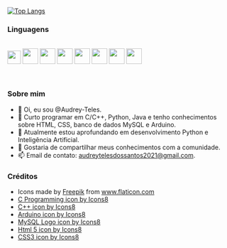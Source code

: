[![Top Langs](https://github-readme-stats.vercel.app/api/top-langs/?username=Audrey-Teles&hide=java,html,css&theme=dark)](https://github.com/anuraghazra/github-readme-stats)

<h3>Linguagens</h3>
<br><div>
   <img src="https://user-images.githubusercontent.com/68817384/145720834-9a644d88-592a-4919-b92d-50f69aee5519.png" width="30"/>
   <img src="https://user-images.githubusercontent.com/68817384/145720981-e5ba0433-3f3d-4a97-a6fb-5a7f2f3f9146.png" width="35"/>
   <img src="https://img.icons8.com/color/48/000000/c-programming.png" width="35"/>
   <img src="https://img.icons8.com/color/48/000000/c-plus-plus-logo.png" width="35"/>
   <img src="https://img.icons8.com/color/48/000000/arduino.png" width="35"/>
   <img src="https://img.icons8.com/color/48/000000/mysql-logo.png" width = "35"/>
   <img src="https://img.icons8.com/color/48/000000/html-5--v1.png" width="35"/>
   <img src="https://img.icons8.com/color/48/000000/css3.png" width="35"/>
</div>

<br><h3>Sobre mim</h3>
- 👋 Oi, eu sou @Audrey-Teles.
- 👀 Curto programar em C/C++, Python, Java e tenho conhecimentos sobre HTML, CSS, banco de dados MySQL e Arduino.
- 🌱 Atualmente estou aprofundando em desenvolvimento Python e Inteligência Artificial.
- 💞️ Gostaria de compartilhar meus conhecimentos com a comunidade.
- 📫 Email de contato: audreytelesdossantos2021@gmail.com.


<div><h3>Créditos</h3>
  <ul>
  <li>Icons made by <a href="https://www.freepik.com" title="Freepik">Freepik</a> from <a href="https://www.flaticon.com/" title="Flaticon">www.flaticon.com</a></li>
  <li><a href="https://icons8.com/icon/40670/c-programming">C Programming icon by Icons8</a></li>
  <li><a href="https://icons8.com/icon/40669/c++">C++ icon by Icons8</a></li>
  <li><a href="https://icons8.com/icon/13444/arduino">Arduino icon by Icons8</a></li>
  <li><a href="https://icons8.com/icon/UFXRpPFebwa2/mysql-logo">MySQL Logo icon by Icons8</a></li>
  <li><a href="https://icons8.com/icon/20909/html-5">Html 5 icon by Icons8</a></li>
  <li><a href="https://icons8.com/icon/21278/css3">CSS3 icon by Icons8</a></li>
</div>
